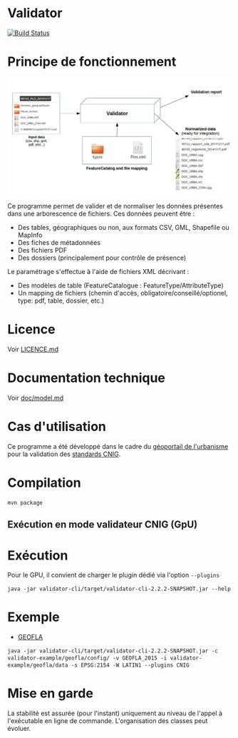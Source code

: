# Validator

[![Build Status](https://travis-ci.org/IGNF/validator.svg?branch=master)](https://travis-ci.org/IGNF/validator)

# Principe de fonctionnement

![Working principle](doc/principe.jpg)

Ce programme permet de valider et de normaliser les données présentes dans une arborescence de fichiers. Ces données peuvent être :

* Des tables, géographiques ou non, aux formats CSV, GML, Shapefile ou MapInfo
* Des fiches de métadonnées
* Des fichiers PDF
* Des dossiers (principalement pour contrôle de présence)

Le paramétrage s'effectue à l'aide de fichiers XML décrivant :

* Des modèles de table (FeatureCatalogue : FeatureType/AttributeType)
* Un mapping de fichiers (chemin d'accès, obligatoire/conseillé/optionel, type: pdf, table, dossier, etc.)

# Licence

Voir [LICENCE.md](LICENCE.md)

# Documentation technique

Voir [doc/model.md](doc/model.md)


# Cas d'utilisation

Ce programme a été développé dans le cadre du [géoportail de l'urbanisme](https://www.geoportail-urbanisme.gouv.fr) pour la validation des [standards CNIG](https://www.geoportail-urbanisme.gouv.fr/standard/).


# Compilation

```
mvn package
```

## Exécution en mode validateur CNIG (GpU)

# Exécution

Pour le GPU, il convient de charger le plugin dédié via l'option ```--plugins```

```
java -jar validator-cli/target/validator-cli-2.2.2-SNAPSHOT.jar --help
```

# Exemple

* [GEOFLA](validator-example/geofla/README.md)

```
java -jar validator-cli/target/validator-cli-2.2.2-SNAPSHOT.jar -c validator-example/geofla/config/ -v GEOFLA_2015 -i validator-example/geofla/data -s EPSG:2154 -W LATIN1 --plugins CNIG
```

# Mise en garde

La stabilité est assurée (pour l'instant) uniquement au niveau de l'appel à l'exécutable en ligne de commande. L'organisation des classes peut évoluer.
